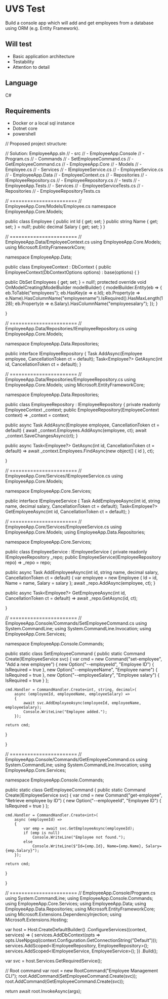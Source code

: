 # UVS Test
Build a console app which will add and get employees from a database using ORM (e.g. Entity Framework).

## Will test

 * Basic application architecture
 * Testability
 * Attention to detail

## Language

C#

## Requirements

 * Docker or a local sql instance
 * Dotnet core
 * powershell


// Proposed project structure:

// Solution: EmployeeApp.sln
// - src
//   - EmployeeApp.Console
//     - Program.cs
//     - Commands
//       - SetEmployeeCommand.cs
//       - GetEmployeeCommand.cs
//   - EmployeeApp.Core
//     - Models
//       - Employee.cs
//     - Services
//       - IEmployeeService.cs
//       - EmployeeService.cs
//   - EmployeeApp.Data
//     - EmployeeContext.cs
//     - Repositories
//       - IEmployeeRepository.cs
//       - EmployeeRepository.cs
// - tests
//   - EmployeeApp.Tests
//     - Services
//       - EmployeeServiceTests.cs
//     - Repositories
//       - EmployeeRepositoryTests.cs

// =======================
// EmployeeApp.Core/Models/Employee.cs
namespace EmployeeApp.Core.Models;

public class Employee
{
public int Id { get; set; }
public string Name { get; set; } = null!;
public decimal Salary { get; set; }
}

// =======================
// EmployeeApp.Data/EmployeeContext.cs
using EmployeeApp.Core.Models;
using Microsoft.EntityFrameworkCore;

namespace EmployeeApp.Data;

public class EmployeeContext : DbContext
{
public EmployeeContext(DbContextOptions options)
: base(options) { }

public DbSet<Employee> Employees { get; set; } = null!;
protected override void OnModelCreating(ModelBuilder modelBuilder)
{
    modelBuilder.Entity<Employee>(eb =>
    {
        eb.ToTable("employees");
        eb.HasKey(e => e.Id);
        eb.Property(e => e.Name).HasColumnName("employeename").IsRequired().HasMaxLength(128);
        eb.Property(e => e.Salary).HasColumnName("employeesalary");
    });
}

}

// =======================
// EmployeeApp.Data/Repositories/IEmployeeRepository.cs
using EmployeeApp.Core.Models;

namespace EmployeeApp.Data.Repositories;

public interface IEmployeeRepository
{
Task AddAsync(Employee employee, CancellationToken ct = default);
Task<Employee?> GetAsync(int id, CancellationToken ct = default);
}

// =======================
// EmployeeApp.Data/Repositories/EmployeeRepository.cs
using EmployeeApp.Core.Models;
using Microsoft.EntityFrameworkCore;

namespace EmployeeApp.Data.Repositories;

public class EmployeeRepository : IEmployeeRepository
{
private readonly EmployeeContext _context;
public EmployeeRepository(EmployeeContext context) => _context = context;

public async Task AddAsync(Employee employee, CancellationToken ct = default)
{
    await _context.Employees.AddAsync(employee, ct);
    await _context.SaveChangesAsync(ct);
}

public async Task<Employee?> GetAsync(int id, CancellationToken ct = default)
    => await _context.Employees.FindAsync(new object[] { id }, ct);

}

// =======================
// EmployeeApp.Core/Services/IEmployeeService.cs
using EmployeeApp.Core.Models;

namespace EmployeeApp.Core.Services;

public interface IEmployeeService
{
Task AddEmployeeAsync(int id, string name, decimal salary, CancellationToken ct = default);
Task<Employee?> GetEmployeeAsync(int id, CancellationToken ct = default);
}

// =======================
// EmployeeApp.Core/Services/EmployeeService.cs
using EmployeeApp.Core.Models;
using EmployeeApp.Data.Repositories;

namespace EmployeeApp.Core.Services;

public class EmployeeService : IEmployeeService
{
private readonly IEmployeeRepository _repo;
public EmployeeService(IEmployeeRepository repo) => _repo = repo;

public async Task AddEmployeeAsync(int id, string name, decimal salary, CancellationToken ct = default)
{
    var employee = new Employee { Id = id, Name = name, Salary = salary };
    await _repo.AddAsync(employee, ct);
}

public async Task<Employee?> GetEmployeeAsync(int id, CancellationToken ct = default)
    => await _repo.GetAsync(id, ct);

}

// =======================
// EmployeeApp.Console/Commands/SetEmployeeCommand.cs
using System.CommandLine;
using System.CommandLine.Invocation;
using EmployeeApp.Core.Services;

namespace EmployeeApp.Console.Commands;

public static class SetEmployeeCommand
{
public static Command Create(IEmployeeService svc)
{
var cmd = new Command("set-employee", "Add a new employee")
{
new Option("--employeeId", "Employee ID") { IsRequired = true },
new Option("--employeeName", "Employee name") { IsRequired = true },
new Option("--employeeSalary", "Employee salary") { IsRequired = true }
};

    cmd.Handler = CommandHandler.Create<int, string, decimal>(
        async (employeeId, employeeName, employeeSalary) =>
        {
            await svc.AddEmployeeAsync(employeeId, employeeName, employeeSalary);
            Console.WriteLine("Employee added.");
        });

    return cmd;
}

}

// =======================
// EmployeeApp.Console/Commands/GetEmployeeCommand.cs
using System.CommandLine;
using System.CommandLine.Invocation;
using EmployeeApp.Core.Services;

namespace EmployeeApp.Console.Commands;

public static class GetEmployeeCommand
{
public static Command Create(IEmployeeService svc)
{
var cmd = new Command("get-employee", "Retrieve employee by ID")
{
new Option("--employeeId", "Employee ID") { IsRequired = true }
};

    cmd.Handler = CommandHandler.Create<int>(
        async (employeeId) =>
        {
            var emp = await svc.GetEmployeeAsync(employeeId);
            if (emp is null)
                Console.WriteLine("Employee not found.");
            else
                Console.WriteLine($"Id={emp.Id}, Name={emp.Name}, Salary={emp.Salary}");
        });

    return cmd;
}

}

// =======================
// EmployeeApp.Console/Program.cs
using System.CommandLine;
using EmployeeApp.Console.Commands;
using EmployeeApp.Core.Services;
using EmployeeApp.Data;
using EmployeeApp.Data.Repositories;
using Microsoft.EntityFrameworkCore;
using Microsoft.Extensions.DependencyInjection;
using Microsoft.Extensions.Hosting;

var host = Host.CreateDefaultBuilder()
.ConfigureServices((context, services) =>
{
services.AddDbContext(opts =>
opts.UseNpgsql(context.Configuration.GetConnectionString("Default")));
services.AddScoped<IEmployeeRepository, EmployeeRepository>();
services.AddScoped<IEmployeeService, EmployeeService>();
})
.Build();

var svc = host.Services.GetRequiredService();

// Root command
var root = new RootCommand("Employee Management CLI");
root.AddCommand(SetEmployeeCommand.Create(svc));
root.AddCommand(GetEmployeeCommand.Create(svc));

return await root.InvokeAsync(args);
